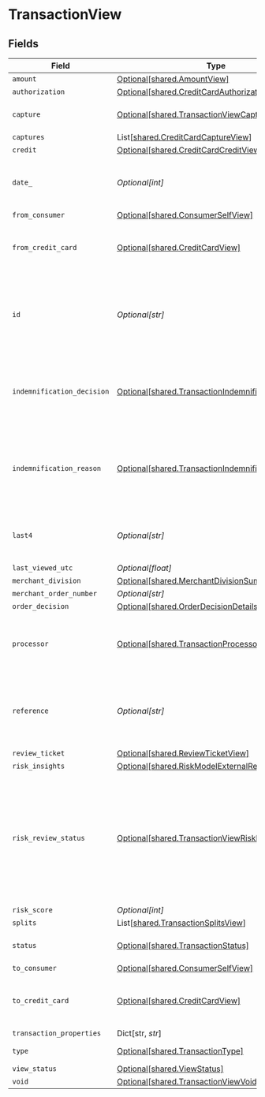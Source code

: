 # TransactionView


## Fields

| Field                                                                                                                             | Type                                                                                                                              | Required                                                                                                                          | Description                                                                                                                       | Example                                                                                                                           |
| --------------------------------------------------------------------------------------------------------------------------------- | --------------------------------------------------------------------------------------------------------------------------------- | --------------------------------------------------------------------------------------------------------------------------------- | --------------------------------------------------------------------------------------------------------------------------------- | --------------------------------------------------------------------------------------------------------------------------------- |
| `amount`                                                                                                                          | [Optional[shared.AmountView]](../../models/shared/amountview.md)                                                                  | :heavy_minus_sign:                                                                                                                | N/A                                                                                                                               |                                                                                                                                   |
| `authorization`                                                                                                                   | [Optional[shared.CreditCardAuthorizationView]](../../models/shared/creditcardauthorizationview.md)                                | :heavy_minus_sign:                                                                                                                | N/A                                                                                                                               |                                                                                                                                   |
| `capture`                                                                                                                         | [Optional[shared.TransactionViewCapture]](../../models/shared/transactionviewcapture.md)                                          | :heavy_minus_sign:                                                                                                                | Deprecated. Use `captures`.                                                                                                       |                                                                                                                                   |
| `captures`                                                                                                                        | List[[shared.CreditCardCaptureView](../../models/shared/creditcardcaptureview.md)]                                                | :heavy_minus_sign:                                                                                                                | N/A                                                                                                                               |                                                                                                                                   |
| `credit`                                                                                                                          | [Optional[shared.CreditCardCreditView]](../../models/shared/creditcardcreditview.md)                                              | :heavy_minus_sign:                                                                                                                | N/A                                                                                                                               |                                                                                                                                   |
| `date_`                                                                                                                           | *Optional[int]*                                                                                                                   | :heavy_minus_sign:                                                                                                                | Transaction date. **Nullable** for Transactions Details.                                                                          | 1615407159447                                                                                                                     |
| `from_consumer`                                                                                                                   | [Optional[shared.ConsumerSelfView]](../../models/shared/consumerselfview.md)                                                      | :heavy_minus_sign:                                                                                                                | N/A                                                                                                                               |                                                                                                                                   |
| `from_credit_card`                                                                                                                | [Optional[shared.CreditCardView]](../../models/shared/creditcardview.md)                                                          | :heavy_minus_sign:                                                                                                                | Contains details about the credit card transaction.                                                                               |                                                                                                                                   |
| `id`                                                                                                                              | *Optional[str]*                                                                                                                   | :heavy_minus_sign:                                                                                                                | The unique ID associated with the transaction. **Nullable** for Transactions Details.                                             | T1c3p4yBuVYJ9                                                                                                                     |
| `indemnification_decision`                                                                                                        | [Optional[shared.TransactionIndemnificationDecision]](../../models/shared/transactionindemnificationdecision.md)                  | :heavy_minus_sign:                                                                                                                | Describes whether the transaction is indemnified by Bolt for fraud.<br/>                                                          | indemnified                                                                                                                       |
| `indemnification_reason`                                                                                                          | [Optional[shared.TransactionIndemnificationReason]](../../models/shared/transactionindemnificationreason.md)                      | :heavy_minus_sign:                                                                                                                | Describes the reason that the transaction is or is not indemnified by Bolt for fraud.<br/>                                        | merchant_force_approved                                                                                                           |
| `last4`                                                                                                                           | *Optional[str]*                                                                                                                   | :heavy_minus_sign:                                                                                                                | The card's last 4 digits. **Nullable** for Transactions Details.                                                                  | 4021                                                                                                                              |
| `last_viewed_utc`                                                                                                                 | *Optional[float]*                                                                                                                 | :heavy_minus_sign:                                                                                                                | N/A                                                                                                                               |                                                                                                                                   |
| `merchant_division`                                                                                                               | [Optional[shared.MerchantDivisionSummaryView]](../../models/shared/merchantdivisionsummaryview.md)                                | :heavy_minus_sign:                                                                                                                | N/A                                                                                                                               |                                                                                                                                   |
| `merchant_order_number`                                                                                                           | *Optional[str]*                                                                                                                   | :heavy_minus_sign:                                                                                                                | N/A                                                                                                                               |                                                                                                                                   |
| `order_decision`                                                                                                                  | [Optional[shared.OrderDecisionDetailsView]](../../models/shared/orderdecisiondetailsview.md)                                      | :heavy_minus_sign:                                                                                                                | N/A                                                                                                                               |                                                                                                                                   |
| `processor`                                                                                                                       | [Optional[shared.TransactionProcessor]](../../models/shared/transactionprocessor.md)                                              | :heavy_minus_sign:                                                                                                                | The processor used. **Nullable** for Transactions Details.                                                                        | adyen_gateway                                                                                                                     |
| `reference`                                                                                                                       | *Optional[str]*                                                                                                                   | :heavy_minus_sign:                                                                                                                | The transaction's 12-digit Bolt reference ID. **Nullable** for Transactions Details.                                              | LBLJ-TWW7-R9VC                                                                                                                    |
| `review_ticket`                                                                                                                   | [Optional[shared.ReviewTicketView]](../../models/shared/reviewticketview.md)                                                      | :heavy_minus_sign:                                                                                                                | N/A                                                                                                                               |                                                                                                                                   |
| `risk_insights`                                                                                                                   | [Optional[shared.RiskModelExternalResultView]](../../models/shared/riskmodelexternalresultview.md)                                | :heavy_minus_sign:                                                                                                                | N/A                                                                                                                               |                                                                                                                                   |
| `risk_review_status`                                                                                                              | [Optional[shared.TransactionViewRiskReviewStatus]](../../models/shared/transactionviewriskreviewstatus.md)                        | :heavy_minus_sign:                                                                                                                | Describes the current Risk Review status. A transaction could be unreviewed, reviewed, or pending manual review by the Bolt team. | reviewed                                                                                                                          |
| `risk_score`                                                                                                                      | *Optional[int]*                                                                                                                   | :heavy_minus_sign:                                                                                                                | N/A                                                                                                                               |                                                                                                                                   |
| `splits`                                                                                                                          | List[[shared.TransactionSplitsView](../../models/shared/transactionsplitsview.md)]                                                | :heavy_minus_sign:                                                                                                                | N/A                                                                                                                               |                                                                                                                                   |
| `status`                                                                                                                          | [Optional[shared.TransactionStatus]](../../models/shared/transactionstatus.md)                                                    | :heavy_minus_sign:                                                                                                                | The transaction's status.                                                                                                         | cancelled                                                                                                                         |
| `to_consumer`                                                                                                                     | [Optional[shared.ConsumerSelfView]](../../models/shared/consumerselfview.md)                                                      | :heavy_minus_sign:                                                                                                                | N/A                                                                                                                               |                                                                                                                                   |
| `to_credit_card`                                                                                                                  | [Optional[shared.CreditCardView]](../../models/shared/creditcardview.md)                                                          | :heavy_minus_sign:                                                                                                                | Contains details about the credit card transaction.                                                                               |                                                                                                                                   |
| `transaction_properties`                                                                                                          | Dict[str, *str*]                                                                                                                  | :heavy_minus_sign:                                                                                                                | N/A                                                                                                                               | {"key1":"value1","key2":"value2"}                                                                                                 |
| `type`                                                                                                                            | [Optional[shared.TransactionType]](../../models/shared/transactiontype.md)                                                        | :heavy_minus_sign:                                                                                                                | The type of transaction.                                                                                                          | cc_payment                                                                                                                        |
| `view_status`                                                                                                                     | [Optional[shared.ViewStatus]](../../models/shared/viewstatus.md)                                                                  | :heavy_minus_sign:                                                                                                                | N/A                                                                                                                               |                                                                                                                                   |
| `void`                                                                                                                            | [Optional[shared.TransactionViewVoid]](../../models/shared/transactionviewvoid.md)                                                | :heavy_minus_sign:                                                                                                                | N/A                                                                                                                               |                                                                                                                                   |